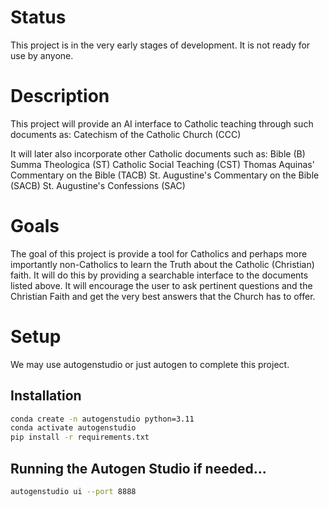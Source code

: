 # Status

This project is in the very early stages of development.  It is not
ready for use by anyone.


# Description

This project will provide an AI interface to Catholic teaching through
such documents as:
    Catechism of the Catholic Church (CCC)

It will later also incorporate other Catholic documents such as:
    Bible (B)
    Summa Theologica (ST)
    Catholic Social Teaching (CST)
    Thomas Aquinas' Commentary on the Bible (TACB)
    St. Augustine's Commentary on the Bible (SACB)
    St. Augustine's Confessions (SAC)


# Goals

The goal of this project is provide a tool for Catholics and perhaps
more importantly non-Catholics to learn the Truth about the
Catholic (Christian) faith.  It will do this by providing a
searchable interface to the documents listed above.  It will
encourage the user to ask pertinent questions and the Christian
Faith and get the very best answers that the Church has to offer.



# Setup

We may use autogenstudio or just autogen to complete this project.

## Installation


```bash
conda create -n autogenstudio python=3.11
conda activate autogenstudio
pip install -r requirements.txt
```

## Running the Autogen Studio if needed...

```bash
autogenstudio ui --port 8888
```
